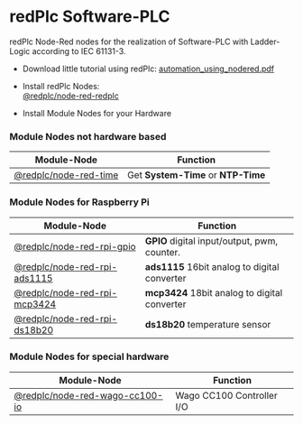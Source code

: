 # redPlc Software-PLC

redPlc Node-Red nodes for the realization of Software-PLC with Ladder-Logic according to IEC 61131-3.

- Download little tutorial using redPlc:
[automation_using_nodered.pdf](https://github.com/redplc/redplc/raw/main/automation_using_nodered.pdf)

- Install redPlc Nodes:<br>
[@redplc/node-red-redplc](https://www.npmjs.com/package/@redplc/node-red-redplc/)

- Install Module Nodes for your Hardware

### Module Nodes not hardware based 

|Module-Node|Function|
|---|---|
|[@redplc/node-red-time](https://www.npmjs.com/package/@redplc/node-red-time)| Get **System-Time** or **NTP-Time**|

### Module Nodes for Raspberry Pi 

|Module-Node|Function|
|---|---|
|[@redplc/node-red-rpi-gpio](https://www.npmjs.com/package/@redplc/node-red-rpi-gpio)|**GPIO** digital input/output, pwm, counter.|
|[@redplc/node-red-rpi-ads1115](https://www.npmjs.com/package/@redplc/node-red-rpi-ads1115)|**ads1115** 16bit analog to digital converter|
|[@redplc/node-red-rpi-mcp3424](https://www.npmjs.com/package/@redplc/node-red-rpi-mcp3424)|**mcp3424** 18bit analog to digital converter|
|[@redplc/node-red-rpi-ds18b20](https://www.npmjs.com/package/@redplc/node-red-rpi-ds18b20) |**ds18b20** temperature sensor|

### Module Nodes for special hardware 
|Module-Node|Function|
|---|---|
|[@redplc/node-red-wago-cc100-io](https://www.npmjs.com/package/@redplc/node-red-wago-cc100-io)|Wago CC100 Controller I/O|

